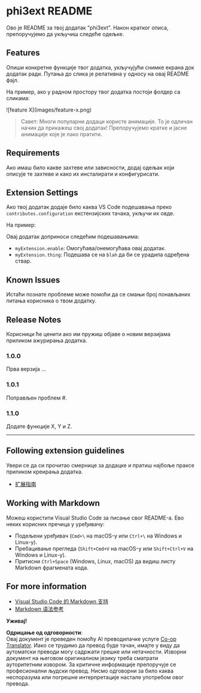 <!--
CO_OP_TRANSLATOR_METADATA:
{
  "original_hash": "be0b2937160c486180ded27e4f14adeb",
  "translation_date": "2025-05-09T04:54:06+00:00",
  "source_file": "code/07.Lab/01/AIPC/extensions/phi3ext/README.md",
  "language_code": "sr"
}
-->
# phi3ext README

Ово је README за твој додатак "phi3ext". Након кратког описа, препоручујемо да укључиш следеће одељке.

## Features

Опиши конкретне функције твог додатка, укључујући снимке екрана док додатак ради. Путања до слика је релативна у односу на овај README фајл.

На пример, ако у радном простору твог додатка постоји фолдер са сликама:

\!\[feature X\]\(images/feature-x.png\)

> Савет: Многи популарни додаци користе анимације. То је одличан начин да прикажеш свој додатак! Препоручујемо кратке и јасне анимације које је лако пратити.

## Requirements

Ако имаш било какве захтеве или зависности, додај одељак који описује те захтеве и како их инсталирати и конфигурисати.

## Extension Settings

Ако твој додатак додаје било каква VS Code подешавања преко `contributes.configuration` екстензијских тачака, укључи их овде.

На пример:

Овај додатак доприноси следећим подешавањима:

* `myExtension.enable`: Омогућава/онемогућава овај додатак.
* `myExtension.thing`: Подешава се на `blah` да би се урадила одређена ствар.

## Known Issues

Истаћи познате проблеме може помоћи да се смањи број понављаних питања корисника о твом додатку.

## Release Notes

Корисници ће ценити ако им пружиш објаве о новим верзијама приликом ажурирања додатка.

### 1.0.0

Прва верзија ...

### 1.0.1

Поправљен проблем #.

### 1.1.0

Додате функције X, Y и Z.

---

## Following extension guidelines

Увери се да си прочитао смернице за додацке и пратиш најбоље праксе приликом креирања додатка.

* [扩展指南](https://code.visualstudio.com/api/references/extension-guidelines?WT.mc_id=aiml-137032-kinfeylo)

## Working with Markdown

Можеш користити Visual Studio Code за писање свог README-а. Ево неких корисних пречица у уређивачу:

* Подељени уређивач (`Cmd+\` на macOS-у или `Ctrl+\` на Windows и Linux-у).
* Пребацивање прегледа (`Shift+Cmd+V` на macOS-у или `Shift+Ctrl+V` на Windows и Linux-у).
* Притисни `Ctrl+Space` (Windows, Linux, macOS) да видиш листу Markdown фрагмената кода.

## For more information

* [Visual Studio Code 的 Markdown 支持](http://code.visualstudio.com/docs/languages/markdown?WT.mc_id=aiml-137032-kinfeylo)
* [Markdown 语法参考](https://help.github.com/articles/markdown-basics/)

**Уживај!**

**Одрицање од одговорности**:  
Овај документ је преведен помоћу AI преводилачке услуге [Co-op Translator](https://github.com/Azure/co-op-translator). Иако се трудимо да превод буде тачан, имајте у виду да аутоматски преводи могу садржати грешке или нетачности. Изворни документ на његовом оригиналном језику треба сматрати ауторитетним извором. За критичне информације препоручује се професионални људски превод. Нисмо одговорни за било каква неспоразума или погрешне интерпретације настале употребом овог превода.